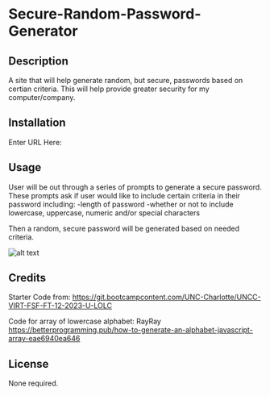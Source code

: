 # Secure-Random-Password-Generator

## Description

A site that will help generate random, but secure, passwords based on certian criteria.
This will help provide greater security for my computer/company.


## Installation

Enter URL Here: 

## Usage

User will be out through a series of prompts to generate a secure password.
These prompts ask if user would like to include certain criteria in their password including:
-length of password
-whether or not to include lowercase, uppercase, numeric and/or special characters

Then a random, secure password will be generated based on needed criteria.

![alt text](assets/images/screenshot.png)

## Credits

Starter Code from: https://git.bootcampcontent.com/UNC-Charlotte/UNCC-VIRT-FSF-FT-12-2023-U-LOLC

Code for array of lowercase alphabet: RayRay https://betterprogramming.pub/how-to-generate-an-alphabet-javascript-array-eae6940ea646

## License

None required.